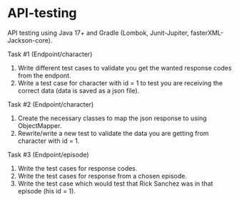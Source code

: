 # API-testing

API testing using Java 17+ and Gradle (Lombok, Junit-Jupiter, fasterXML-Jackson-core).

Task #1 (Endpoint/character)
1. Write different test cases to validate you get the wanted response codes from the endpont.
2. Write a test case for character with id = 1 to test you are receiving the correct data (data is saved as a json file).

Task #2 (Endpoint/character)
1. Create the necessary classes to map the json response to using ObjectMapper.
2. Rewrite/write a new test to validate the data you are getting from character with id = 1.

Task #3 (Endpoint/episode)
1. Write the test cases for response codes.
2. Write the test cases for response from a chosen episode.
3. Write the test case which would test that Rick Sanchez was in that episode (his id = 1).
